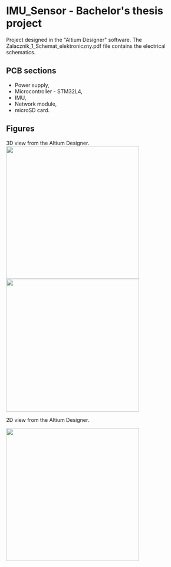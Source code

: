 # IMU_Sensor - Bachelor's thesis project

Project designed in the "Altium Designer" software. The Zalacznik_1_Schemat_elektroniczny.pdf file contains the electrical schematics.

## PCB sections
- Power supply,
- Microcontroller - STM32L4,
- IMU,
- Network module,
- microSD card.
  
## Figures

3D view from the Altium Designer.
<img src="https://github.com/user-attachments/assets/9840db64-213f-4dc9-b40f-45da6f146f1b" width="360"/>
<img src="https://github.com/user-attachments/assets/5f191405-938b-429c-aa8d-35e4a7f8a2ac" width="360"/>

2D view from the Altium Designer.

<img src="https://github.com/user-attachments/assets/03f13861-2446-4ce0-87c6-43518cac70db" width="360"/>

